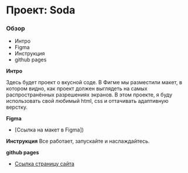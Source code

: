 # Проект: Soda

### Обзор

* Интро
* Figma
* Инструкция
* github pages

**Интро**

Здесь будет проект о вкусной соде.
В Фигме мы разместили макет, в котором видно, как проект должен выглядеть на самых распространённых разрешениях экранов.
В этом проекте, я буду использовать свой любимый html, css и оттачивать адаптивную верстку.

**Figma**
* [Ссылка на макет в Figma])

**Инструкция**
Все работает, запускайте и наслаждайтесь.

**github pages**

* [Ссылка страницу сайта]()

